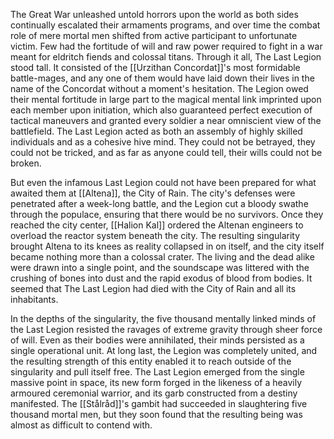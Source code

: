 The Great War unleashed untold horrors upon the world as both sides continually escalated their armaments programs, and over time the combat role of mere mortal men shifted from active participant to unfortunate victim. Few had the fortitude of will and raw power required to fight in a war meant for eldritch fiends and colossal titans. Through it all, The Last Legion stood tall. It consisted of the [[Urzithan Concordat]]'s most formidable battle-mages, and any one of them would have laid down their lives in the name of the Concordat without a moment's hesitation. The Legion owed their mental fortitude in large part to the magical mental link imprinted upon each member upon initiation, which also guaranteed perfect execution of tactical maneuvers and granted every soldier a near omniscient view of the battlefield. The Last Legion acted as both an assembly of highly skilled individuals and as a cohesive hive mind. They could not be betrayed, they could not be tricked, and as far as anyone could tell, their wills could not be broken.

But even the infamous Last Legion could not have been prepared for what awaited them at [[Altena]], the City of Rain. The city's defenses were penetrated after a week-long battle, and the Legion cut a bloody swathe through the populace, ensuring that there would be no survivors. Once they reached the city center, [[Halion Kal]] ordered the Altenan engineers to overload the reactor system beneath the city. The resulting singularity brought Altena to its knees as reality collapsed in on itself, and the city itself became nothing more than a colossal crater. The living and the dead alike were drawn into a single point, and the soundscape was littered with the crushing of bones into dust and the rapid exodus of blood from bodies. It seemed that The Last Legion had died with the City of Rain and all its inhabitants.

In the depths of the singularity, the five thousand mentally linked minds of the Last Legion resisted the ravages of extreme gravity through sheer force of will. Even as their bodies were annihilated, their minds persisted as a single operational unit. At long last, the Legion was completely united, and the resulting strength of this entity enabled it to reach outside of the singularity and pull itself free. The Last Legion emerged from the single massive point in space, its new form forged in the likeness of a heavily armoured ceremonial warrior, and its garb constructed from a destiny manifested. The [[Stålråd]]'s gambit had succeeded in slaughtering five thousand mortal men, but they soon found that the resulting being was almost as difficult to contend with.